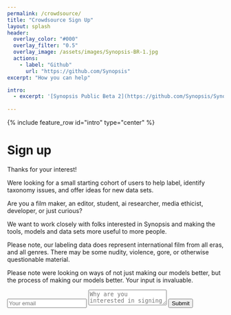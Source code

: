```yaml
---
permalink: /crowdsource/
title: "Crowdsource Sign Up"
layout: splash
header:
  overlay_color: "#000"
  overlay_filter: "0.5"
  overlay_image: /assets/images/Synopsis-BR-1.jpg
  actions:
    - label: "Github"
      url: "https://github.com/Synopsis"
excerpt: "How you can help"

intro: 
  - excerpt: '[Synopsis Public Beta 2](https://github.com/Synopsis/Synopsis-Inspector/releases) is available. Want to know more? - [join our slack channel](https://join.slack.com/t/synopsis-discuss/shared_invite/enQtODIzNjg5MzA1MDYwLTg4OGM5ZGMzZTQ3OTBjYTQzZDMyNDY0ZWM3NzFkN2YxZTE5NWI5NWQyMmZjMGE1OGYyZmExMWFlZWVkMDE4ZWQ)'
  
---
```


{% include feature_row id="intro" type="center" %}

# Sign up

Thanks for your interest!

Were looking for a small starting cohort of users to help label, identify taxonomy issues, and offer ideas for new data sets. 

Are you a film maker, an editor, student, ai researcher, media ethicist, developer, or just curious? 

We want to work closely with folks interested in Synopsis and making the tools, models and data sets more useful to more people. 

Please note, our labeling data does represent international film from all eras, and all genres. There may be some nudity, violence, gore, or otherwise questionable material.

Please note were looking on ways of not just making our models better, but the process of making our models better. Your input is invaluable.

<form action="https://getsimpleform.com/messages?form_api_token=8aa99faa61f5f14b9493afe87f22cc29" method="post">
  <!-- the redirect_to is optional, the form will redirect to the referrer on submission -->
  <input type='hidden' name='redirect_to' value='http://synopsis.video/crowdsourcethankyou' />
  <!-- all your input fields here.... -->
  <input type="email" name="email" placeholder="Your email" required/> 
  <!-- <input type='text' name="Why" placeholder='Why youre interested in signing up' required/> -->
  <textarea name="info" placeholder="Why are you interested in signing up?"></textarea>
  <input type='submit' value='Submit' />
</form>
      